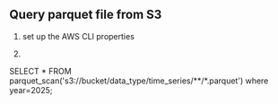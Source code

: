 ## Query parquet file from S3
1. set up the AWS CLI properties
2.
   ```sql
  SELECT * FROM parquet_scan('s3://bucket/data_type/time_series/**/*.parquet') where year=2025;
```
